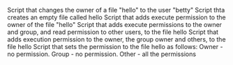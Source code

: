   Script that changes the owner of a file "hello" to the user "betty"
  Script thta creates an empty file called hello
  Script that adds execute permission to the owner of the file "hello"
  Script that adds execute permissions to the owner and group, and read permission to other users, to the file hello
  Script that adds execution permission to the owner, the group owner and others, to the file hello
  Script that sets the permission to the file hello as follows: Owner - no permission. Group - no permission. Other - all the permissions
